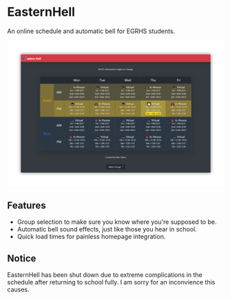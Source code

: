 # EasternHell
An online schedule and automatic bell for EGRHS students.

![screenshot](screenshot.png)

## Features
- Group selection to make sure you know where you're supposed to be.
- Automatic bell sound effects, just like those you hear in school.
- Quick load times for painless homepage integration.

## Notice
EasternHell has been shut down due to extreme complications in the schedule after returning to school fully. I am sorry for an inconvience this causes.
